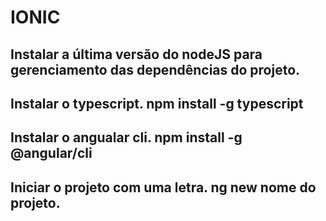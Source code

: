 # IONIC

## Instalar a última versão do nodeJS para gerenciamento das dependências do projeto.
## Instalar o typescript. npm install -g typescript
## Instalar o angualar cli. npm install -g @angular/cli
## Iniciar o projeto com uma letra. ng new nome do projeto.
